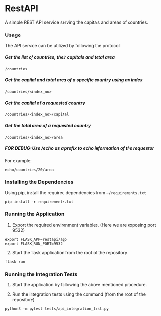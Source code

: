 # RestAPI
A simple REST API service serving the capitals and areas of
countries.

### Usage
The API service can be utilized by following the protocol

##### Get the list of countries, their capitals and total area
```
/countries
``` 

##### Get the capital and total area of a specific country using an index
```
/countries/<index_no>
```

##### Get the capital of a requested country
```
/countries/<index_no>/capital
```

##### Get the total area of a requested country
```
/countries/<index_no>/area
```

##### FOR DEBUG: Use /echo as a prefix to echo information of the requestor
For example:
```
echo/countries/20/area
```

### Installing the Dependencies
Using pip, install the required dependencies from `~/requirements.txt`
```
pip install -r requirements.txt
```

### Running the Application
1. Export the required environment variables. (Here we are 
exposing port 9532)
```
export FLASK_APP=restapi/app
export FLASK_RUN_PORT=9532 
``` 

2. Start the flask application from the root of the repository
```
flask run
```

### Running the Integration Tests
1. Start the application by following the above mentioned 
procedure. 

2. Run the integration tests using the command (from the root
of the repository)
```
python3 -m pytest tests/api_integration_test.py
```

